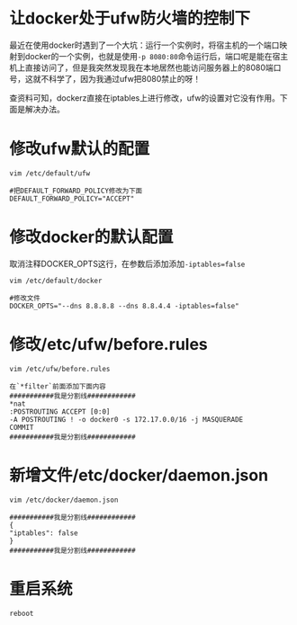 # 让docker处于ufw防火墙的控制下

最近在使用docker时遇到了一个大坑：运行一个实例时，将宿主机的一个端口映射到docker的一个实例，也就是使用`-p 8080:80`命令运行后，端口呢是能在宿主机上直接访问了，但是我突然发现我在本地居然也能访问服务器上的8080端口号，这就不科学了，因为我通过ufw把8080禁止的呀！

查资料可知，dockerz直接在iptables上进行修改，ufw的设置对它没有作用。下面是解决办法。

# 修改ufw默认的配置

```
vim /etc/default/ufw

#把DEFAULT_FORWARD_POLICY修改为下面
DEFAULT_FORWARD_POLICY="ACCEPT"

```
# 修改docker的默认配置

取消注释DOCKER_OPTS这行，在参数后添加添加`-iptables=false`

```
vim /etc/default/docker

#修改文件
DOCKER_OPTS="--dns 8.8.8.8 --dns 8.8.4.4 -iptables=false"
```
# 修改/etc/ufw/before.rules

```
vim /etc/ufw/before.rules

在`*filter`前面添加下面内容
###########我是分割线############
*nat
:POSTROUTING ACCEPT [0:0]
-A POSTROUTING ! -o docker0 -s 172.17.0.0/16 -j MASQUERADE
COMMIT
###########我是分割线############
```

# 新增文件/etc/docker/daemon.json

```
vim /etc/docker/daemon.json

###########我是分割线############
{
"iptables": false
}
###########我是分割线############
```

# 重启系统

```
reboot
```